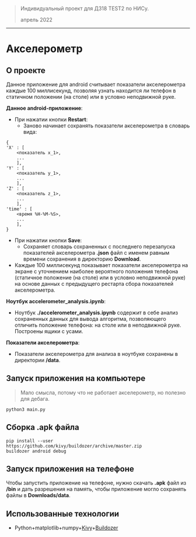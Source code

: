 > Индивидуальный проект для ДЗ18 TEST2 по НИСу.
>  
> апрель 2022
___

# Акселерометр

## О проекте
Данное приложение для android считывает показатели акселерометра каждые 100 миллисекунд, позволяя узнать находится ли телефон в статичном положении (на столе) или в условно неподвижной руке.

__Данное android-приложение__:
* При нажатии кнопки **Restart**:
  * Заново начинает сохранять показатели акселерометра в словарь вида:
 ```
 {
 'X' : [
     <показатель x_1>,
     ...
     ],
 'Y' : [
     <показатель y_1>,
     ...
     ],
 'Z' : [
     <показатель z_1>,
     ...
     ],
'time' : [
     <время %H-%M-%S>,
     ...
     ],
 }
 ```
* При нажатии кнопки **Save**:
  * Сохраняет словарь сохраненных с последнего перезапуска показателей акселерометра **.json** файл с именем равным времени сохранения в директорию **Download**.
* Каждые 100 миллисекунд показывает показатели акселерометра на экране с уточнением наиболее вероятного положения телефона (статичное положение (на столе) или в условно неподвижной руке) на основе данных с предыдущего рестарта сбора показателей акселерометра.

__Ноутбук accelerometer_analysis.ipynb__:
* Ноутбук **./accelerometer_analysis.ipynb** содержит в себе анализ сохраненных данных для вывода алгоритма, позволяющего отличить положение телефона: на столе или в неподвижной руке. Построены ящики с усами.

__Показатели акселерометра__:
* Показатели акселерометра для анализа в ноутбуке сохранены в директории **/data**.

## Запуск приложения на компьютере
> Мало смысла, потому что не работает акселерометр, но полезно для дебага.
```
python3 main.py 
```

## Сборка .apk файла
```
pip install --user https://github.com/kivy/buildozer/archive/master.zip
buildozer android debug
```

## Запуск приложения на телефоне
Чтобы запустить приложение на телефоне, нужно скачать **.apk** файл из **/bin** и дать разрешения на память, чтобы приложение могло сохранять файлы в **Downloads/data**.

## Использованные технологии
* Python+matplotlib+numpy+[Kivy]+[Buildozer] 

[Kivy]:<https://github.com/kivy>
[Buildozer]:<https://github.com/kivy/buildozer>
